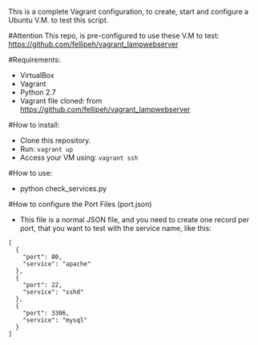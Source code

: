 This is a complete Vagrant configuration, to create, start and configure a Ubuntu V.M. to test this script.

#Attention
This repo, is pre-configured to use these V.M to test: https://github.com/fellipeh/vagrant_lampwebserver

#Requirements:
* VirtualBox
* Vagrant
* Python 2.7
* Vagrant file cloned: from https://github.com/fellipeh/vagrant_lampwebserver

#How to install:
* Clone this repository.
* Run: ```vagrant up```
* Access your VM using:  ```vagrant ssh```

#How to use:
* python check_services.py <IP>

#How to configure the Port Files (port.json)
* This file is a normal JSON file, and you need to create one record per port, that you want to test with the service name, like this:
```
[
  {
    "port": 80,
    "service": "apache"
  },
  {
    "port": 22,
    "service": "sshd"
  },
  {
    "port": 3306,
    "service": "mysql"
  }
]
```



